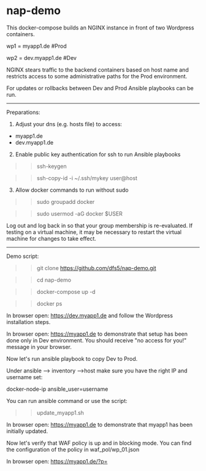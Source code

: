 # nap-demo

This docker-compose builds an NGINX instance in front of two Wordpress containers.

wp1 = myapp1.de       #Prod

wp2 = dev.myapp1.de   #Dev

NGINX stears traffic to the backend containers based on host name and restricts access to some administrative paths for the Prod environment.

For updates or rollbacks between Dev and Prod Ansible playbooks can be run.

------------------------------------

Preparations:

1. Adjust your dns (e.g. hosts file) to access:
- myapp1.de
- dev.myapp1.de

2. Enable public key authentication for ssh to run Ansible playbooks

>> ssh-keygen

>> ssh-copy-id -i ~/.ssh/mykey user@host

3. Allow docker commands to run without sudo

>> sudo groupadd docker

>> sudo usermod -aG docker $USER

Log out and log back in so that your group membership is re-evaluated. If testing on a virtual machine, it may be necessary to restart the virtual machine for changes to take effect.

------------------------------------

Demo script:

>> git clone https://github.com/dfs5/nap-demo.git

>> cd nap-demo

>> docker-compose up -d

>> docker ps

In browser open: https://dev.myapp1.de and follow the Wordpress installation steps.

In browser open: https://myapp1.de to demonstrate that setup has been done only in Dev environment. You should receive "no access for you!" message in your browser.

Now let's run ansible playbook to copy Dev to Prod.

Under ansible --> inventory -->host make sure you have the right IP and username set:

docker-node-ip ansible_user=username 

You can run ansible command or use the script:

>> update_myapp1.sh

In browser open: https://myapp1.de to demonstrate that myapp1 has been initially updated.

Now let's verify that WAF policy is up and in blocking mode. You can find the configuration of the policy in waf_pol/wp_01.json

In browser open: https://myapp1.de/?p=<script>

You should see the ASM blocking page.

Finally we want add some visibility. For this we add Kibana dashboard based on this repo but updated to the last release:

https://github.com/MattDierick/f5-waf-elk-dashboards

>> cd f5-waf-elk-dashboards

>> nano logstash/conf.d/30-waf-logs-full-logstash.conf

   hosts => ['localhost:9200']
   
>> docker-compose up -d

It takes a while for ELK stack to get ready. You can verify the start process with:
>> docker logs f5-waf-elk-dashboards_elasticsearch_1

Also check for issues if something goes wrong. In my case I needed to adjust virtual memory and modify docker-compose (already done):
max virtual memory areas vm.max_map_count [65530] is too low, increase to at least [262144]
max file descriptors [4096] for elasticsearch process is too low, increase to at least [65535]
>> sudo nano /etc/sysctl.conf
   vm.max_map_count=262144
>> sudo sysctl -p
>> docker-compose down
>> docker-compose up -d

Adjust app_protect_security_log in nginx.conf to point to ELK stack
>> cd ..
>> nano nginx.conf 
   app_protect_security_log "/home/log_all.json" syslog:server=xx.xx.xx.xx:5144;  #where x = docker node's IP
>> docker-compose down
>> docker-compose up -d

In browser open: http://docker-node-ip:5601

Kibana GUI should load. Select Dashboards in Menue and import both *.ndjson files from Kibana folder
- false-positives-dashboards.ndjson
- overview-dashboard.ndjson

In browser open: https://myapp1.de and browse through the app to generate some traffic.
In browser open: https://myapp1.de/?p=<script> 
and refresh screen view times to generate some blocking events.
Switch bach to Kibana --> Overview --> Dashboards to see the events.

Congratulates!!! - You are done with the Demo

------------------------------------

Possible Issues:

Issue - Ansible playbooks don't run
"msg": "Unable to load docker-compose. Try `pip install docker-compose`.
https://nickjanetakis.com/blog/docker-tip-74-curl-vs-pip-for-installing-docker-compose
"If you use any of Ansible’s docker_* modules, they depend on having the docker and / or docker-compose PIP packages installed..."

>> apt-get install python-pip
>> pip install --upgrade pip
>> pip install docker-compose

------------

Issue - leverage user to sudo when running a playbook
"msg": "Destination nap-demo/nginx_wp/migrate/wp1 not writable"}
use switch -K to run ansible playbook as root

>> ansible-playbook playbooks/update-myapp1-homepage.yaml -i inventory/hosts --key-file /Users/foitzik-schermann/.ssh/id_rsa -K

in playbook add
become: yes

-------------

Issue - lack of permissions to connect docker volume
>> docker logs 5649315d3cb7
bash: /var/log/app_protect/bd-socket-plugin.log: Permission denied
nginx: [error] APP_PROTECT { "event": "configuration_error", "error_message": "failed to open /var/log/app_protect/security.log (Permission denied)", "line_number": 22}

I make it works creating ./logs/app_protect with 777 permission in advance.
sudo chmod -R 777 logs/app_protect/

-------------

Issue - elasticsearch
max file descriptors [4096] for elasticsearch process is too low, increase to at least [65535]
The following added to the docker-compose file:
    ulimits:
      nofile:
         soft: 65536
         hard: 65536
